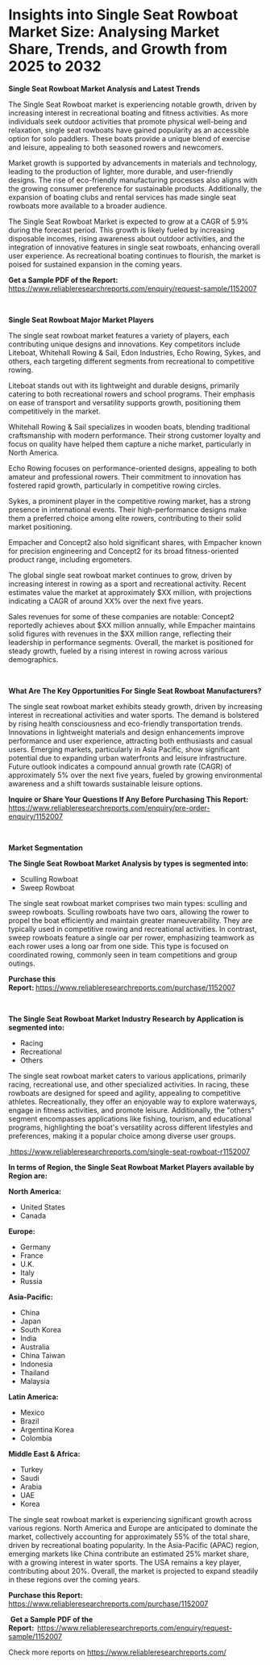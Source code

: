 <p><h1>Insights into Single Seat Rowboat Market Size: Analysing Market Share, Trends, and Growth from 2025 to 2032</h1></p><p><strong>Single Seat Rowboat Market Analysis and Latest Trends</strong></p>
<p><p>The Single Seat Rowboat market is experiencing notable growth, driven by increasing interest in recreational boating and fitness activities. As more individuals seek outdoor activities that promote physical well-being and relaxation, single seat rowboats have gained popularity as an accessible option for solo paddlers. These boats provide a unique blend of exercise and leisure, appealing to both seasoned rowers and newcomers.</p><p>Market growth is supported by advancements in materials and technology, leading to the production of lighter, more durable, and user-friendly designs. The rise of eco-friendly manufacturing processes also aligns with the growing consumer preference for sustainable products. Additionally, the expansion of boating clubs and rental services has made single seat rowboats more available to a broader audience.</p><p>The Single Seat Rowboat Market is expected to grow at a CAGR of 5.9% during the forecast period. This growth is likely fueled by increasing disposable incomes, rising awareness about outdoor activities, and the integration of innovative features in single seat rowboats, enhancing overall user experience. As recreational boating continues to flourish, the market is poised for sustained expansion in the coming years.</p></p>
<p><strong>Get a Sample PDF of the Report:&nbsp;</strong> <a href="https://www.reliableresearchreports.com/enquiry/request-sample/1152007?utm_campaign=2395&utm_medium=2&utm_source=Github&utm_content=ia&utm_term=12042025&utm_id=single-seat-rowboat">https://www.reliableresearchreports.com/enquiry/request-sample/1152007</a></p>
<p>&nbsp;</p>
<p><strong>Single Seat Rowboat Major Market Players</strong></p>
<p><p>The single seat rowboat market features a variety of players, each contributing unique designs and innovations. Key competitors include Liteboat, Whitehall Rowing & Sail, Edon Industries, Echo Rowing, Sykes, and others, each targeting different segments from recreational to competitive rowing.</p><p>Liteboat stands out with its lightweight and durable designs, primarily catering to both recreational rowers and school programs. Their emphasis on ease of transport and versatility supports growth, positioning them competitively in the market.</p><p>Whitehall Rowing & Sail specializes in wooden boats, blending traditional craftsmanship with modern performance. Their strong customer loyalty and focus on quality have helped them capture a niche market, particularly in North America.</p><p>Echo Rowing focuses on performance-oriented designs, appealing to both amateur and professional rowers. Their commitment to innovation has fostered rapid growth, particularly in competitive rowing circles.</p><p>Sykes, a prominent player in the competitive rowing market, has a strong presence in international events. Their high-performance designs make them a preferred choice among elite rowers, contributing to their solid market positioning.</p><p>Empacher and Concept2 also hold significant shares, with Empacher known for precision engineering and Concept2 for its broad fitness-oriented product range, including ergometers.</p><p>The global single seat rowboat market continues to grow, driven by increasing interest in rowing as a sport and recreational activity. Recent estimates value the market at approximately $XX million, with projections indicating a CAGR of around XX% over the next five years.</p><p>Sales revenues for some of these companies are notable: Concept2 reportedly achieves about $XX million annually, while Empacher maintains solid figures with revenues in the $XX million range, reflecting their leadership in performance segments. Overall, the market is positioned for steady growth, fueled by a rising interest in rowing across various demographics.</p></p>
<p>&nbsp;</p>
<p><strong>What Are The Key Opportunities For Single Seat Rowboat Manufacturers?</strong></p>
<p><p>The single seat rowboat market exhibits steady growth, driven by increasing interest in recreational activities and water sports. The demand is bolstered by rising health consciousness and eco-friendly transportation trends. Innovations in lightweight materials and design enhancements improve performance and user experience, attracting both enthusiasts and casual users. Emerging markets, particularly in Asia Pacific, show significant potential due to expanding urban waterfronts and leisure infrastructure. Future outlook indicates a compound annual growth rate (CAGR) of approximately 5% over the next five years, fueled by growing environmental awareness and a shift towards sustainable leisure options.</p></p>
<p><strong>Inquire or Share Your Questions If Any Before Purchasing This Report:</strong> <a href="https://www.reliableresearchreports.com/enquiry/pre-order-enquiry/1152007?utm_campaign=2395&utm_medium=2&utm_source=Github&utm_content=ia&utm_term=12042025&utm_id=single-seat-rowboat">https://www.reliableresearchreports.com/enquiry/pre-order-enquiry/1152007</a></p>
<p>&nbsp;</p>
<p><strong>Market Segmentation</strong></p>
<p><strong>The Single Seat Rowboat Market Analysis by types is segmented into:</strong></p>
<p><ul><li>Sculling Rowboat</li><li>Sweep Rowboat</li></ul></p>
<p><p>The single seat rowboat market comprises two main types: sculling and sweep rowboats. Sculling rowboats have two oars, allowing the rower to propel the boat efficiently and maintain greater maneuverability. They are typically used in competitive rowing and recreational activities. In contrast, sweep rowboats feature a single oar per rower, emphasizing teamwork as each rower uses a long oar from one side. This type is focused on coordinated rowing, commonly seen in team competitions and group outings.</p></p>
<p><strong>Purchase this Report:&nbsp;</strong><a href="https://www.reliableresearchreports.com/purchase/1152007?utm_campaign=2395&utm_medium=2&utm_source=Github&utm_content=ia&utm_term=12042025&utm_id=single-seat-rowboat">https://www.reliableresearchreports.com/purchase/1152007</a></p>
<p>&nbsp;</p>
<p><strong>The Single Seat Rowboat Market Industry Research by Application is segmented into:</strong></p>
<p><ul><li>Racing</li><li>Recreational</li><li>Others</li></ul></p>
<p><p>The single seat rowboat market caters to various applications, primarily racing, recreational use, and other specialized activities. In racing, these rowboats are designed for speed and agility, appealing to competitive athletes. Recreationally, they offer an enjoyable way to explore waterways, engage in fitness activities, and promote leisure. Additionally, the "others" segment encompasses applications like fishing, tourism, and educational programs, highlighting the boat's versatility across different lifestyles and preferences, making it a popular choice among diverse user groups.</p></p>
<p><a href="https://www.reliableresearchreports.com/single-seat-rowboat-r1152007?utm_campaign=2395&utm_medium=2&utm_source=Github&utm_content=ia&utm_term=12042025&utm_id=single-seat-rowboat">&nbsp;https://www.reliableresearchreports.com/single-seat-rowboat-r1152007</a></p>
<p><strong>In terms of Region, the Single Seat Rowboat Market Players available by Region are:</strong></p>
<p>
    <p> <strong> North America: </strong>
        <ul>
            <li>United States</li>
            <li>Canada</li>
        </ul>
        </p> 
    <p> <strong> Europe: </strong>
        <ul>
            <li>Germany</li>
            <li>France</li>
            <li>U.K.</li>
            <li>Italy</li>
            <li>Russia</li>
        </ul>
        </p> 
    <p> <strong> Asia-Pacific: </strong>
        <ul>
            <li>China</li>
            <li>Japan</li>
            <li>South Korea</li>
            <li>India</li>
            <li>Australia</li>
            <li>China Taiwan</li>
            <li>Indonesia</li>
            <li>Thailand</li>
            <li>Malaysia</li>
        </ul>
        </p> 
    <p> <strong> Latin America: </strong>
        <ul>
            <li>Mexico</li>
            <li>Brazil</li>
            <li>Argentina Korea</li>
            <li>Colombia</li>
        </ul>
        </p> 
    <p> <strong> Middle East & Africa: </strong>
        <ul>
            <li>Turkey</li>
            <li>Saudi</li>
            <li>Arabia</li>
            <li>UAE</li>
            <li>Korea</li>
        </ul>
    </p>
    </p>
<p><p>The single seat rowboat market is experiencing significant growth across various regions. North America and Europe are anticipated to dominate the market, collectively accounting for approximately 55% of the total share, driven by recreational boating popularity. In the Asia-Pacific (APAC) region, emerging markets like China contribute an estimated 25% market share, with a growing interest in water sports. The USA remains a key player, contributing about 20%. Overall, the market is projected to expand steadily in these regions over the coming years.</p></p>
<p><strong>Purchase this Report: </strong><a href="https://www.reliableresearchreports.com/purchase/1152007?utm_campaign=2395&utm_medium=2&utm_source=Github&utm_content=ia&utm_term=12042025&utm_id=single-seat-rowboat">https://www.reliableresearchreports.com/purchase/1152007</a></p>
<p>&nbsp;<strong>Get a Sample PDF of the Report:&nbsp;&nbsp;</strong><a href="https://www.reliableresearchreports.com/enquiry/request-sample/1152007?utm_campaign=2395&utm_medium=2&utm_source=Github&utm_content=ia&utm_term=12042025&utm_id=single-seat-rowboat">https://www.reliableresearchreports.com/enquiry/request-sample/1152007</a></p>
<p><strong></strong></p>
<p>Check more reports on <a href="https://www.reliableresearchreports.com/?utm_campaign=2395&utm_medium=2&utm_source=Github&utm_content=ia&utm_term=12042025&utm_id=single-seat-rowboat">https://www.reliableresearchreports.com/</a></p>